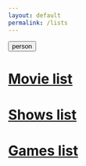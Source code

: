 ```yaml
---
layout: default
permalink: /lists
---
```



<div id="lists">
    <button id="personalbtn" onclick="window.location.href='/personal/homepage'">
        <span class="material-symbols-rounded">
            person
        </span>
    </button>
    <div class="wrapper">
        <div id="listsgrid">
            <a href="list/movielist" id="movieslist">
                <h1>Movie list</h1>
            </a>
            <a href="list/showslist" id="showslist">
                <h1>Shows list</h1>
            </a>
            <a href="list/gameslist" id="gameslist">
                <h1>Games list</h1>
            </a>
        </div>
    </div>

</div>